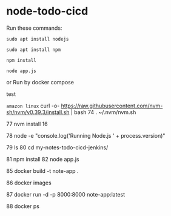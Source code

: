 # node-todo-cicd

Run these commands:


`sudo apt install nodejs`


`sudo apt install npm`


`npm install`

`node app.js`

or Run by docker compose

test

```amazon linux```
curl -o- https://raw.githubusercontent.com/nvm-sh/nvm/v0.39.3/install.sh | bash
   74  . ~/.nvm/nvm.sh
   
   77  nvm install 16
   
   78  node -e "console.log('Running Node.js ' + process.version)"
   
   79  ls
   80  cd my-notes-todo-cicd-jenkins/
   
   81  npm install
   82  node app.js

   
   85  docker build -t note-app .
   
   86  docker images
   
   87  docker run -d -p 8000:8000 note-app:latest
   
   88  docker ps
